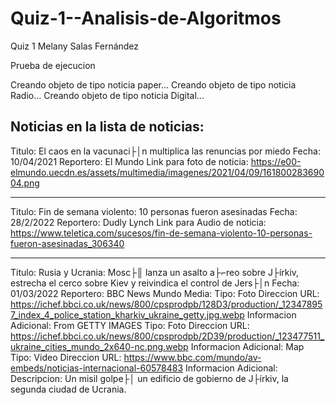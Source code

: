 # Quiz-1--Analisis-de-Algoritmos
Quiz 1 Melany Salas Fernández

Prueba de ejecucion

Creando objeto de tipo noticia paper...
Creando objeto de tipo noticia Radio...
Creando objeto de tipo noticia Digital...

Noticias en la lista de noticias:
-----------------------------------------------------------------------------------------------------------------------------------
Titulo: El caos en la vacunaci├│n multiplica las renuncias por miedo
        Fecha: 10/04/2021
        Reportero: El Mundo
        Link para foto de noticia: https://e00-elmundo.uecdn.es/assets/multimedia/imagenes/2021/04/09/16180028369004.png

-----------------------------------------------------------------------------------------------------------------------------------
Titulo: Fin de semana violento: 10 personas fueron asesinadas
        Fecha: 28/2/2022
        Reportero: Dudly Lynch
        Link para Audio de noticia: https://www.teletica.com/sucesos/fin-de-semana-violento-10-personas-fueron-asesinadas_306340

-----------------------------------------------------------------------------------------------------------------------------------
Titulo: Rusia y Ucrania: Mosc├║ lanza un asalto a├⌐reo sobre J├írkiv, estrecha el cerco sobre Kiev y reivindica el control de Jers├│n
        Fecha: 01/03/2022
        Reportero: BBC News Mundo
        Media:
                Tipo: Foto      Direccion URL: https://ichef.bbci.co.uk/news/800/cpsprodpb/128D3/production/_123478957_index_4_police_station_kharkiv_ukraine_getty.jpg.webp
                        Informacion Adicional: From GETTY IMAGES
                Tipo: Foto      Direccion URL: https://ichef.bbci.co.uk/news/800/cpsprodpb/2D39/production/_123477511_ukraine_cities_mundo_2x640-nc.png.webp
                        Informacion Adicional: Map
                Tipo: Video     Direccion URL: https://www.bbc.com/mundo/av-embeds/noticias-internacional-60578483
                        Informacion Adicional: Descripcion: Un misil golpe├│ un edificio de gobierno de J├írkiv, la segunda ciudad de Ucrania.
